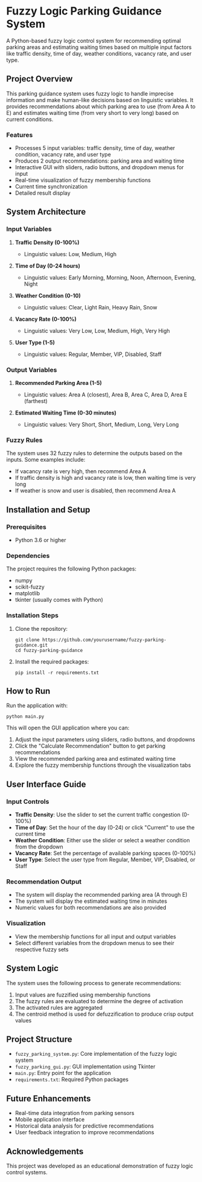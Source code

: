 # Fuzzy Logic Parking Guidance System

A Python-based fuzzy logic control system for recommending optimal parking areas and estimating waiting times based on multiple input factors like traffic density, time of day, weather conditions, vacancy rate, and user type.

## Project Overview

This parking guidance system uses fuzzy logic to handle imprecise information and make human-like decisions based on linguistic variables. It provides recommendations about which parking area to use (from Area A to E) and estimates waiting time (from very short to very long) based on current conditions.

### Features

- Processes 5 input variables: traffic density, time of day, weather condition, vacancy rate, and user type
- Produces 2 output recommendations: parking area and waiting time
- Interactive GUI with sliders, radio buttons, and dropdown menus for input
- Real-time visualization of fuzzy membership functions
- Current time synchronization
- Detailed result display

## System Architecture

### Input Variables

1. **Traffic Density (0-100%)**
   - Linguistic values: Low, Medium, High

2. **Time of Day (0-24 hours)**
   - Linguistic values: Early Morning, Morning, Noon, Afternoon, Evening, Night

3. **Weather Condition (0-10)**
   - Linguistic values: Clear, Light Rain, Heavy Rain, Snow

4. **Vacancy Rate (0-100%)**
   - Linguistic values: Very Low, Low, Medium, High, Very High

5. **User Type (1-5)**
   - Linguistic values: Regular, Member, VIP, Disabled, Staff

### Output Variables

1. **Recommended Parking Area (1-5)**
   - Linguistic values: Area A (closest), Area B, Area C, Area D, Area E (farthest)

2. **Estimated Waiting Time (0-30 minutes)**
   - Linguistic values: Very Short, Short, Medium, Long, Very Long

### Fuzzy Rules

The system uses 32 fuzzy rules to determine the outputs based on the inputs. Some examples include:

- If vacancy rate is very high, then recommend Area A
- If traffic density is high and vacancy rate is low, then waiting time is very long
- If weather is snow and user is disabled, then recommend Area A

## Installation and Setup

### Prerequisites

- Python 3.6 or higher

### Dependencies

The project requires the following Python packages:
- numpy
- scikit-fuzzy
- matplotlib
- tkinter (usually comes with Python)

### Installation Steps

1. Clone the repository:
   ```
   git clone https://github.com/yourusername/fuzzy-parking-guidance.git
   cd fuzzy-parking-guidance
   ```

2. Install the required packages:
   ```
   pip install -r requirements.txt
   ```

## How to Run

Run the application with:

```
python main.py
```

This will open the GUI application where you can:

1. Adjust the input parameters using sliders, radio buttons, and dropdowns
2. Click the "Calculate Recommendation" button to get parking recommendations
3. View the recommended parking area and estimated waiting time
4. Explore the fuzzy membership functions through the visualization tabs

## User Interface Guide

### Input Controls
- **Traffic Density**: Use the slider to set the current traffic congestion (0-100%)
- **Time of Day**: Set the hour of the day (0-24) or click "Current" to use the current time
- **Weather Condition**: Either use the slider or select a weather condition from the dropdown
- **Vacancy Rate**: Set the percentage of available parking spaces (0-100%)
- **User Type**: Select the user type from Regular, Member, VIP, Disabled, or Staff

### Recommendation Output
- The system will display the recommended parking area (A through E)
- The system will display the estimated waiting time in minutes
- Numeric values for both recommendations are also provided

### Visualization
- View the membership functions for all input and output variables
- Select different variables from the dropdown menus to see their respective fuzzy sets

## System Logic

The system uses the following process to generate recommendations:

1. Input values are fuzzified using membership functions
2. The fuzzy rules are evaluated to determine the degree of activation
3. The activated rules are aggregated
4. The centroid method is used for defuzzification to produce crisp output values

## Project Structure

- `fuzzy_parking_system.py`: Core implementation of the fuzzy logic system
- `fuzzy_parking_gui.py`: GUI implementation using Tkinter
- `main.py`: Entry point for the application
- `requirements.txt`: Required Python packages

## Future Enhancements

- Real-time data integration from parking sensors
- Mobile application interface
- Historical data analysis for predictive recommendations
- User feedback integration to improve recommendations

## Acknowledgements

This project was developed as an educational demonstration of fuzzy logic control systems.